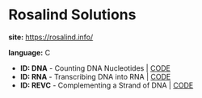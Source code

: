 # Rosalind Solutions
**site:** <https://rosalind.info/>

**language:** C

* **ID: DNA** - Counting DNA Nucleotides | [CODE](https://github.com/mymuseisyou/rosalind_solutions/blob/main/code/250406_rosalind_dna.c)
* **ID: RNA** - Transcribing DNA into RNA | [CODE](https://github.com/mymuseisyou/rosalind_solutions/blob/main/code/250406_rosalind_rna.c)
* **ID: REVC** - Complementing a Strand of DNA | [CODE](https://github.com/mymuseisyou/rosalind_solutions/blob/main/code/250407_rosalind_revc.c)
